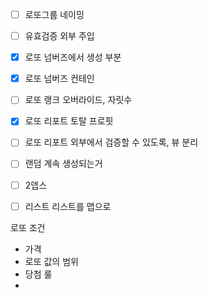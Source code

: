 - [ ] 로또그룹 네이밍
- [ ] 유효검증 외부 주입
- [x] 로또 넘버즈에서 생성 부분
- [x] 로또 넘버즈 컨테인
- [ ] 로또 랭크 오버라이드, 자릿수
- [x] 로또 리포트 토탈 프로핏
- [ ] 로또 리포트 외부에서 검증할 수 있도록, 뷰 분리
- [ ] 랜덤 계속 생성되는거
- [ ] 2뎁스
- [ ] 리스트 리스트를 맵으로





로또 조건

- 가격
- 로또 값의 범위
- 당첨 룰
- 